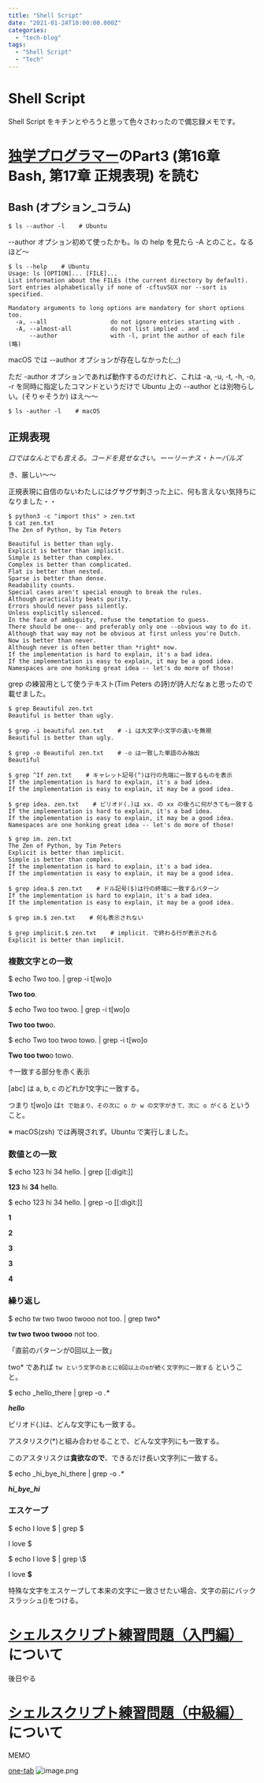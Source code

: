 ```yaml
---
title: "Shell Script"
date: "2021-01-24T10:00:00.000Z"
categories: 
  - "tech-blog"
tags: 
  - "Shell Script"
  - "Tech"
---
```


# Shell Script

Shell Script をキチンとやろうと思って色々さわったので備忘録メモです。

# [独学プログラマー](https://honto.jp/netstore/pd-contents_0628926695.html)のPart3 (第16章 Bash, 第17章 正規表現) を読む

## Bash (オプション_コラム)

```
$ ls --author -l    # Ubuntu
```

--author オプション初めて使ったかも。ls の help を見たら -A とのこと。なるほど〜

```
$ ls --help    # Ubuntu
Usage: ls [OPTION]... [FILE]...
List information about the FILEs (the current directory by default).
Sort entries alphabetically if none of -cftuvSUX nor --sort is specified.

Mandatory arguments to long options are mandatory for short options too.
  -a, --all                  do not ignore entries starting with .
  -A, --almost-all           do not list implied . and ..
      --author               with -l, print the author of each file
(略)
```

macOS では --author オプションが存在しなかった(;_;)

ただ -author オプションであれば動作するのだけれど、これは -a, -u, -t, -h, -o, -r を同時に指定したコマンドというだけで Ubuntu 上の --author とは別物らしい。(そりゃそうか) ほえ〜〜

```
$ ls -author -l    # macOS
```

## 正規表現

_口ではなんとでも言える。コードを見せなさい。ーーリーナス・トーバルズ_

き、厳しい〜〜

正規表現に自信のないわたしにはグサグサ刺さった上に、何も言えない気持ちになりました・・

```
$ python3 -c "import this" > zen.txt
$ cat zen.txt 
The Zen of Python, by Tim Peters

Beautiful is better than ugly.
Explicit is better than implicit.
Simple is better than complex.
Complex is better than complicated.
Flat is better than nested.
Sparse is better than dense.
Readability counts.
Special cases aren't special enough to break the rules.
Although practicality beats purity.
Errors should never pass silently.
Unless explicitly silenced.
In the face of ambiguity, refuse the temptation to guess.
There should be one-- and preferably only one --obvious way to do it.
Although that way may not be obvious at first unless you're Dutch.
Now is better than never.
Although never is often better than *right* now.
If the implementation is hard to explain, it's a bad idea.
If the implementation is easy to explain, it may be a good idea.
Namespaces are one honking great idea -- let's do more of those!
```

grep の練習用として使うテキスト(Tim Peters の詩)が詩人だなぁと思ったので載せました。

```
$ grep Beautiful zen.txt 
Beautiful is better than ugly.

$ grep -i beautiful zen.txt    # -i は大文字小文字の違いを無視
Beautiful is better than ugly.

$ grep -o Beautiful zen.txt    # -o は一致した単語のみ抽出
Beautiful

$ grep ^If zen.txt    # キャレット記号(^)は行の先端に一致するものを表示
If the implementation is hard to explain, it's a bad idea.
If the implementation is easy to explain, it may be a good idea.

$ grep idea. zen.txt    # ピリオド(.)は xx. の xx の後ろに何がきても一致する
If the implementation is hard to explain, it's a bad idea.
If the implementation is easy to explain, it may be a good idea.
Namespaces are one honking great idea -- let's do more of those!

$ grep im. zen.txt
The Zen of Python, by Tim Peters
Explicit is better than implicit.
Simple is better than complex.
If the implementation is hard to explain, it's a bad idea.
If the implementation is easy to explain, it may be a good idea.

$ grep idea.$ zen.txt    # ドル記号($)は行の終端に一致するパターン
If the implementation is hard to explain, it's a bad idea.
If the implementation is easy to explain, it may be a good idea.

$ grep im.$ zen.txt    # 何も表示されない

$ grep implicit.$ zen.txt    # implicit. で終わる行が表示される
Explicit is better than implicit.
```

### 複数文字との一致

$ echo Two too. | grep -i t[wo]o

**Two too**.

$ echo Two too twoo. | grep -i t[wo]o

**Two too two**o.

$ echo Two too twoo towo. | grep -i t[wo]o

**Two too two**o towo.

↑一致する部分を赤く表示

[abc] は a, b, c のどれか1文字に一致する。

つまり t[wo]o は`t で始まり、その次に o か w の文字がきて、次に o がくる` ということ。

※ macOS(zsh) では再現されず。Ubuntu で実行しました。

### 数値との一致

$ echo 123 hi 34 hello. | grep [[:digit:]]

**123** hi **34** hello.

$ echo 123 hi 34 hello. | grep -o [[:digit:]]

**1**

**2**

**3**

**3**

**4**

### 繰り返し

$ echo tw two twoo twooo not too. | grep two*

**tw two twoo twooo** not too.

「直前のパターンが0回以上一致」

two* であれば `tw という文字のあとに0回以上のoが続く文字列に一致する` ということ。

$ echo _hello_there | grep -o _.*_

**_hello_**

ピリオド(.)は、どんな文字にも一致する。

アスタリスク(*)と組み合わせることで、どんな文字列にも一致する。

このアスタリスクは**貪欲なので**、できるだけ長い文字列に一致する。

$ echo _hi_bye_hi_there | grep -o _.*_

**_hi_bye_hi_**

### エスケープ

$ echo I love $ | grep $

I love $

$ echo I love $ | grep \\$

I love **$**

特殊な文字をエスケープして本来の文字に一致させたい場合、文字の前にバックスラッシュ(\)をつける。

# [シェルスクリプト練習問題（入門編）](http://g-network.boo.jp/wiki/2018/02/post-879/)について

後日やる

# [シェルスクリプト練習問題（中級編）](http://g-network.boo.jp/wiki/2018/02/post-909/)について

MEMO

[one-tab](https://www.one-tab.com/page/5ymg3YMESzGyShTP4RwR0Q)
![image.png](image/image222.png)
